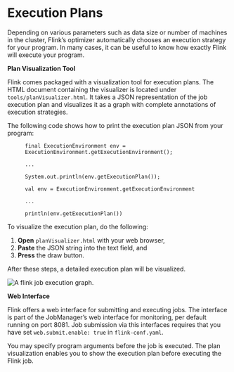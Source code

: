 

# Execution Plans

Depending on various parameters such as data size or number of machines in the cluster, Flink’s optimizer automatically chooses an execution strategy for your program. In many cases, it can be useful to know how exactly Flink will execute your program.

**Plan Visualization Tool**

Flink comes packaged with a visualization tool for execution plans. The HTML document containing the visualizer is located under `tools/planVisualizer.html`. It takes a JSON representation of the job execution plan and visualizes it as a graph with complete annotations of execution strategies.

The following code shows how to print the execution plan JSON from your program:

<figure class="highlight">

```
final ExecutionEnvironment env = ExecutionEnvironment.getExecutionEnvironment();

...

System.out.println(env.getExecutionPlan());
```

</figure>

<figure class="highlight">

```
val env = ExecutionEnvironment.getExecutionEnvironment

...

println(env.getExecutionPlan())
```

</figure>

To visualize the execution plan, do the following:

1.  **Open** `planVisualizer.html` with your web browser,
2.  **Paste** the JSON string into the text field, and
3.  **Press** the draw button.

After these steps, a detailed execution plan will be visualized.

![A flink job execution graph.](https://ci.apache.org/projects/flink/flink-docs-release-1.7/fig/plan_visualizer.png)

**Web Interface**

Flink offers a web interface for submitting and executing jobs. The interface is part of the JobManager’s web interface for monitoring, per default running on port 8081\. Job submission via this interfaces requires that you have set `web.submit.enable: true` in `flink-conf.yaml`.

You may specify program arguments before the job is executed. The plan visualization enables you to show the execution plan before executing the Flink job.

